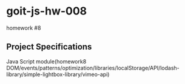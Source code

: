 # goit-js-hw-008
homework #8
## Project Specifications
Java Script module(homework8 DOM/events/patterns/optimization/libraries/localStorage/API/lodash-library/simple-lightbox-library/vimeo-api)
